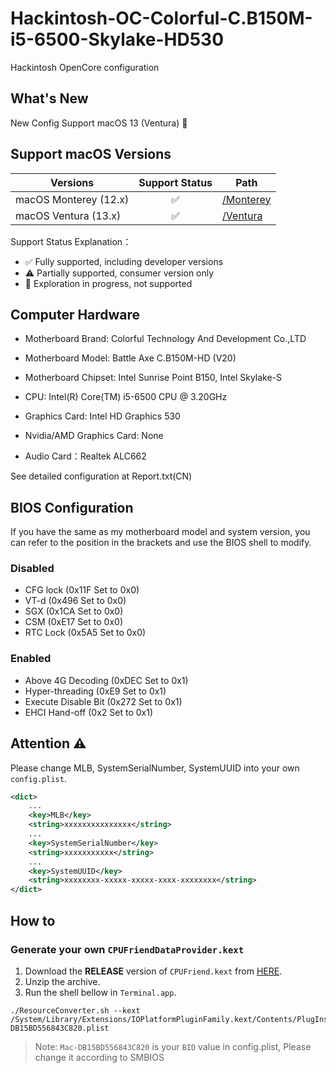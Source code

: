 # Hackintosh-OC-Colorful-C.B150M-i5-6500-Skylake-HD530

Hackintosh OpenCore configuration

## What's New

New Config Support macOS 13 (Ventura) 🎉

## Support macOS Versions

| Versions              | Support Status | Path                                                                                                         |
|-----------------------|:--------------:|--------------------------------------------------------------------------------------------------------------|
| macOS Monterey (12.x) |       ✅        | [/Monterey](https://github.com/zmlu/Hackintosh-OC-Colorful-C.B150M-i5-6500-Skylake-HD530/tree/main/Monterey) |
| macOS Ventura (13.x)  |       ✅        | [/Ventura](https://github.com/zmlu/Hackintosh-OC-Colorful-C.B150M-i5-6500-Skylake-HD530/tree/main/Ventura)   |

Support Status Explanation：
* ✅ Fully supported, including developer versions
* ⚠️ Partially supported, consumer version only
* 🚧 Exploration in progress, not supported

## Computer Hardware

* Motherboard Brand: Colorful Technology And Development Co.,LTD
* Motherboard Model: Battle Axe C.B150M-HD (V20)
* Motherboard Chipset: Intel Sunrise Point B150, Intel Skylake-S

* CPU: Intel(R) Core(TM) i5-6500 CPU @ 3.20GHz
* Graphics Card: Intel HD Graphics 530
* Nvidia/AMD Graphics Card: None
* Audio Card：Realtek ALC662

See detailed configuration at Report.txt(CN)

## BIOS Configuration

If you have the same as my motherboard model and system version, you can refer to the position in the brackets and use the BIOS shell to modify.

### Disabled

* CFG lock (0x11F Set to 0x0)
* VT-d (0x496 Set to 0x0)
* SGX (0x1CA Set to 0x0)
* CSM (0xE17 Set to 0x0)
* RTC Lock (0x5A5 Set to 0x0)

### Enabled

* Above 4G Decoding (0xDEC Set to 0x1)
* Hyper-threading (0xE9 Set to 0x1)
* Execute Disable Bit (0x272 Set to 0x1)
* EHCI Hand-off (0x2 Set to 0x1)

## Attention ⚠️

Please change MLB, SystemSerialNumber, SystemUUID into your own `config.plist`.

```xml
<dict>
    ...
    <key>MLB</key>
    <string>xxxxxxxxxxxxxxx</string>
    ...
    <key>SystemSerialNumber</key>
    <string>xxxxxxxxxxx</string>
    ...
    <key>SystemUUID</key>
    <string>xxxxxxxx-xxxxx-xxxxx-xxxx-xxxxxxxx</string>
</dict>
```

## How to

### Generate your own `CPUFriendDataProvider.kext`

1. Download the **RELEASE** version of `CPUFriend.kext` from [HERE](https://dortania.github.io/builds/?product=CPUFriend&viewall=true).
2. Unzip the archive.
3. Run the shell bellow in `Terminal.app`.

```shell
./ResourceConverter.sh --kext /System/Library/Extensions/IOPlatformPluginFamily.kext/Contents/PlugIns/X86PlatformPlugin.kext/Contents/Resources/Mac-DB15BD556843C820.plist
```

> Note: `Mac-DB15BD556843C820` is your `BID` value in config.plist, Please change it according to SMBIOS



